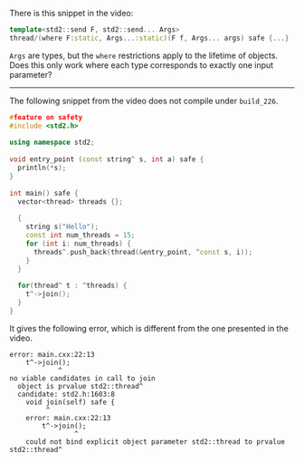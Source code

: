 
There is this snippet in the video:

```c++
template<std2::send F, std2::send... Args>
thread/(where F:static, Args...:static)(F f, Args... args) safe {...}
```

`Args` are types, but the `where` restrictions apply to the lifetime of objects. Does this only work where each type corresponds to exactly one input parameter?

---

The following snippet from the video does not compile under `build_226`.

```c++
#feature on safety  
#include <std2.h>  
  
using namespace std2;  
  
void entry_point (const string^ s, int a) safe {  
  println(*s);  
}  
  
int main() safe {  
  vector<thread> threads {};  
  
  {  
    string s("Hello");  
    const int num_threads = 15;  
    for (int i: num_threads) {  
      threads^.push_back(thread(&entry_point, ^const s, i));  
    }  
  }  
  
  for(thread^ t : ^threads) {  
    t^->join();  
  }  
}
```

It gives the following error, which is different from the one presented in the video.

```text
error: main.cxx:22:13
    t^->join(); 
            ^
no viable candidates in call to join
  object is prvalue std2::thread^
  candidate: std2.h:1603:8
    void join(self) safe { 
         ^
    error: main.cxx:22:13
        t^->join(); 
                ^
    could not bind explicit object parameter std2::thread to prvalue std2::thread^
```

